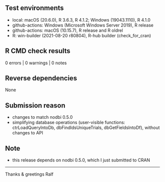 ## Test environments
* local: macOS (20.6.0), R 3.6.3, R 4.1.2; Windows (19043.1110), R 4.1.0
* github-actions: Windows (Microsoft Windows Server 2019), R release
* github-actions: macOS (10.15.7), R release and R oldrel
* R: win-builder (2021-08-20 r80804), R-hub builder (check_for_cran)

## R CMD check results
0 errors | 0 warnings | 0 notes

## Reverse dependencies
None

## Submission reason
* changes to match nodbi 0.5.0 
* simplifying database operations (user-visible functions: 
  ctrLoadQueryIntoDb, dbFindIdsUniqueTrials, dbGetFieldsIntoDf), 
  without changes to API

## Note

* this release depends on nodbi 0.5.0, which I just submitted to CRAN 

----------
Thanks & greetings
Ralf
